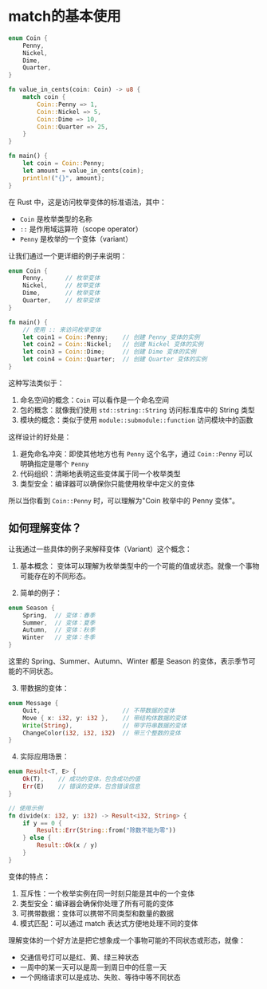 # match的基本使用

```rust
enum Coin {
    Penny,
    Nickel,
    Dime,
    Quarter,
}

fn value_in_cents(coin: Coin) -> u8 {
    match coin {
        Coin::Penny => 1,
        Coin::Nickel => 5,
        Coin::Dime => 10,
        Coin::Quarter => 25,
    }
}

fn main() {
    let coin = Coin::Penny;
    let amount = value_in_cents(coin);
    println!("{}", amount);
}
```

在 Rust 中，这是访问枚举变体的标准语法，其中：
- `Coin` 是枚举类型的名称
- `::` 是作用域运算符（scope operator）
- `Penny` 是枚举的一个变体（variant）

让我们通过一个更详细的例子来说明：

```rust
enum Coin {
    Penny,      // 枚举变体
    Nickel,     // 枚举变体
    Dime,       // 枚举变体
    Quarter,    // 枚举变体
}

fn main() {
    // 使用 :: 来访问枚举变体
    let coin1 = Coin::Penny;    // 创建 Penny 变体的实例
    let coin2 = Coin::Nickel;   // 创建 Nickel 变体的实例
    let coin3 = Coin::Dime;     // 创建 Dime 变体的实例
    let coin4 = Coin::Quarter;  // 创建 Quarter 变体的实例
}
```
这种写法类似于：
1. 命名空间的概念：`Coin` 可以看作是一个命名空间
2. 包的概念：就像我们使用 `std::string::String` 访问标准库中的 String 类型
3. 模块的概念：类似于使用 `module::submodule::function` 访问模块中的函数

这样设计的好处是：
1. 避免命名冲突：即使其他地方也有 `Penny` 这个名字，通过 `Coin::Penny` 可以明确指定是哪个 `Penny`
2. 代码组织：清晰地表明这些变体属于同一个枚举类型
3. 类型安全：编译器可以确保你只能使用枚举中定义的变体

所以当你看到 `Coin::Penny` 时，可以理解为"Coin 枚举中的 Penny 变体"。

## 如何理解变体？

让我通过一些具体的例子来解释变体（Variant）这个概念：

1. 基本概念：
变体可以理解为枚举类型中的一个可能的值或状态。就像一个事物可能存在的不同形态。

2. 简单的例子：
```rust
enum Season {
    Spring,  // 变体：春季
    Summer,  // 变体：夏季
    Autumn,  // 变体：秋季
    Winter   // 变体：冬季
}
```
这里的 Spring、Summer、Autumn、Winter 都是 Season 的变体，表示季节可能的不同状态。

3. 带数据的变体：
```rust
enum Message {
    Quit,                       // 不带数据的变体
    Move { x: i32, y: i32 },    // 带结构体数据的变体
    Write(String),              // 带字符串数据的变体
    ChangeColor(i32, i32, i32)  // 带三个整数的变体
}
```

4. 实际应用场景：
```rust
enum Result<T, E> {
    Ok(T),    // 成功的变体，包含成功的值
    Err(E)    // 错误的变体，包含错误信息
}

// 使用示例
fn divide(x: i32, y: i32) -> Result<i32, String> {
    if y == 0 {
        Result::Err(String::from("除数不能为零"))
    } else {
        Result::Ok(x / y)
    }
}
```

变体的特点：
1. 互斥性：一个枚举实例在同一时刻只能是其中的一个变体
2. 类型安全：编译器会确保你处理了所有可能的变体
3. 可携带数据：变体可以携带不同类型和数量的数据
4. 模式匹配：可以通过 match 表达式方便地处理不同的变体

理解变体的一个好方法是把它想象成一个事物可能的不同状态或形态，就像：
- 交通信号灯可以是红、黄、绿三种状态
- 一周中的某一天可以是周一到周日中的任意一天
- 一个网络请求可以是成功、失败、等待中等不同状态